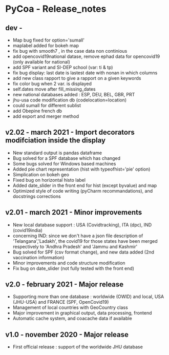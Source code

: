 # PyCoa - Release_notes

## dev - 
- Map bug fixed for option='sumall'
- maplabel added for bokeh map   
- fix bug with smooth7 , in the case data non continious
- add opencovid19national datase, remove ephad data for opencovid19 (only available for national)
- add SPF variant and SI-DEP school (var: ti & tp)
- fix bug display: last date is lastest date with nonan in which columns
- add new class rapport to give a rapport on a given keywords 
- fix color bug when 2 var. is displayed
- self.dates move after fill_missing_dates
- new national databases added : ESP, DEU, BEL, GBR, PRT
- jhu-usa code modification db (codelocation=location)
- could sumall for different sublist
- add Obepine french db
- add export and merger method
 
## v2.02 - march 2021 - Import decorators modifciation inside the display
- New standard output is pandas dataframe
- Bug solved for a SPF database which has changed
- Some bugs solved for Windows based machines
- Added pie chart representation (hist with typeofhist='pie' option)
- Simplication on bokeh geo
- Fixed bug on horizontal histo label
- Added date_slider in the front end for hist (except byvalue) and map
- Optimized style of code writing (pyCharm recommandations), and docstrings corrections


## v2.01 - march 2021 - Minor improvements
- New local database support : USA (Covidtracking), ITA (dpc), IND (covid19india)
- concerning IND: since we don't have a json file description of 'Telangana','Ladakh',
the covid19 for those states have been merged respectively to 'Andhra Pradesh' and
'Jammu and Kashmir'
- Bug solved for SPF (csv format change), and new data added (2nd vaccination information)
- Minor improvements and code structure modification
- Fix bug on date_slider (not fully tested with the front end)

## v2.0 - february 2021 - Major release 
- Supporting more than one database : worldwide (OWID) and local, USA (JHU-USA) and FRANCE (SPF, OpenCovid19)
- Management of local countries with GeoCountry class
- Major improvement in graphical output, data processing, frontend
- Automatic cache system, and coacache data if available

## v1.0 - november 2020 - Major release
- First official release : support of the worldwide JHU database

